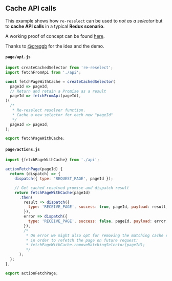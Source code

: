 ## Cache API calls

This example shows how `re-reselect` can be used to *not as a selector* but to **cache API calls** in a typical **Redux scenario**.

A working proof of concept can be found [here](https://codesandbox.io/s/py8prlj7om).

Thanks to [@greggb](https://github.com/greggb) for the idea and the demo.

#### `page/api.js`

```js
import createCachedSelector from 're-reselect';
import fetchFromApi from './api';

const fetchPageWithCache = createCachedSelector(
  pageId => pageId,
  // Return and retain a Promise as a result
  pageId => fetchFromApi(pageId),
)(
  /*
   * Re-reselect resolver function.
   * Cache a new selector for each new "pageId"
   */
  pageId => pageId,
);

export fetchPageWithCache;

```
#### `page/actions.js`

```js
import {fetchPageWithCache} from './api';

actionFetchPage(pageId) {
  return (dispatch) => {
    dispatch({ type: 'REQUEST_PAGE', pageId });

    // Get cached resolved promise and dispatch result
    return fetchPageWithCache(pageId)
      .then(
        result => dispatch({
          type: 'RECEIVE_PAGE', success: true, pageId, payload: result,
        }),
        error => dispatch({
          type: 'RECEIVE_PAGE', success: false, pageId, payload: error,
        }),
        /*
         * On error we might also opt for removing the matching cache entry
         * in order to refetch the page on future request:
         * fetchPageWithCache.removeMatchingSelector(pageId);
         */
      );
  };
},

export actionFetchPage;

```

